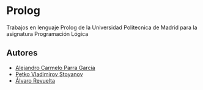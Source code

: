 # Prolog
Trabajos en lenguaje Prolog de la Universidad Politecnica de Madrid para la asignatura Programación Lógica

## Autores
- [Alejandro Carmelo Parra García](https://github.com/athanatos96)
- [Petko Vladimirov Stoyanov](https://github.com/ppetko98)
- [Álvaro Revuelta](https://github.com/rv0lt)

